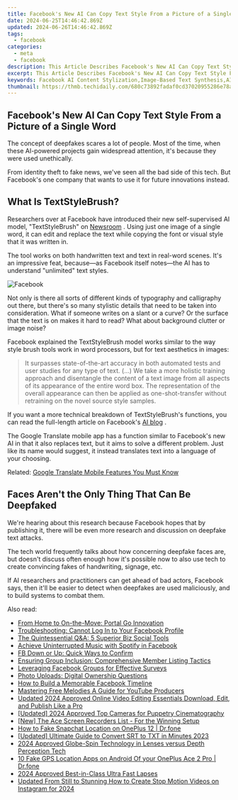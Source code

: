 ```yaml
---
title: Facebook's New AI Can Copy Text Style From a Picture of a Single Word
date: 2024-06-25T14:46:42.869Z
updated: 2024-06-26T14:46:42.869Z
tags:
  - facebook
categories:
  - meta
  - facebook
description: This Article Describes Facebook's New AI Can Copy Text Style From a Picture of a Single Word
excerpt: This Article Describes Facebook's New AI Can Copy Text Style From a Picture of a Single Word
keywords: Facebook AI Content Stylization,Image-Based Text Synthesis,AI Text Mimicry,Graphical Text Replication,Single Word Style Copying,Facebook's AI Technology,Word Imagery to Text Translation
thumbnail: https://thmb.techidaily.com/680c73892fadaf0cd37020955286e78a6c2698cf86437727fe7a9aa1c7291d00.jpg
---
```


## Facebook's New AI Can Copy Text Style From a Picture of a Single Word

 The concept of deepfakes scares a lot of people. Most of the time, when these AI-powered projects gain widespread attention, it's because they were used unethically.

 From identity theft to fake news, we've seen all the bad side of this tech. But Facebook's one company that wants to use it for future innovations instead.

## What Is TextStyleBrush?

 Researchers over at Facebook have introduced their new self-supervised AI model, "TextStyleBrush" on [Newsroom](https://about.fb.com/news/2021/06/ai-can-now-emulate-text-style-in-images-in-one-shot-using-just-a-single-word/) . Using just one image of a single word, it can edit and replace the text while copying the font or visual style that it was written in.

 The tool works on both handwritten text and text in real-word scenes. It's an impressive feat, because—as Facebook itself notes—the AI has to understand "unlimited" text styles.

![Facebook](https://static1.makeuseofimages.com/wordpress/wp-content/uploads/2021/06/facebook-textstylebrush-examples.png)

 Not only is there all sorts of different kinds of typography and calligraphy out there, but there's so many stylistic details that need to be taken into consideration. What if someone writes on a slant or a curve? Or the surface that the text is on makes it hard to read? What about background clutter or image noise?

 Facebook explained the TextStyleBrush model works similar to the way style brush tools work in word processors, but for text aesthetics in images:

> It surpasses state-of-the-art accuracy in both automated tests and user studies for any type of text. (...) We take a more holistic training approach and disentangle the content of a text image from all aspects of its appearance of the entire word box. The representation of the overall appearance can then be applied as one-shot-transfer without retraining on the novel source style samples.

 If you want a more technical breakdown of TextStyleBrush's functions, you can read the full-length article on Facebook's [AI blog](https://ai.facebook.com/blog/ai-can-now-emulate-text-style-in-images-in-one-shot-using-just-a-single-word) .

 The Google Translate mobile app has a function similar to Facebook's new AI in that it also replaces text, but it aims to solve a different problem. Just like its name would suggest, it instead translates text into a language of your choosing.

 Related: [Google Translate Mobile Features You Must Know](https://www.makeuseof.com/tag/google-translate-mobile-features/)

## Faces Aren't the Only Thing That Can Be Deepfaked

 We're hearing about this research because Facebook hopes that by publishing it, there will be even more research and discussion on deepfake text attacks.

 The tech world frequently talks about how concerning deepfake faces are, but doesn't discuss often enough how it's possible now to also use tech to create convincing fakes of handwriting, signage, etc.

 If AI researchers and practitioners can get ahead of bad actors, Facebook says, then it'll be easier to detect when deepfakes are used maliciously, and to build systems to combat them.


<ins class="adsbygoogle"
     style="display:block"
     data-ad-format="autorelaxed"
     data-ad-client="ca-pub-7571918770474297"
     data-ad-slot="1223367746"></ins>



<ins class="adsbygoogle"
     style="display:block"
     data-ad-client="ca-pub-7571918770474297"
     data-ad-slot="8358498916"
     data-ad-format="auto"
     data-full-width-responsive="true"></ins>

<span class="atpl-alsoreadstyle">Also read:</span>
<div><ul>
<li><a href="https://facebook.techidaily.com/from-home-to-on-the-move-portal-go-innovation/"><u>From Home to On-the-Move: Portal Go Innovation</u></a></li>
<li><a href="https://facebook.techidaily.com/troubleshooting-cannot-log-in-to-your-facebook-profile/"><u>Troubleshooting: Cannot Log In to Your Facebook Profile</u></a></li>
<li><a href="https://facebook.techidaily.com/the-quintessential-qanda-5-superior-biz-social-tools/"><u>The Quintessential Q&A: 5 Superior Biz Social Tools</u></a></li>
<li><a href="https://facebook.techidaily.com/achieve-uninterrupted-music-with-spotify-in-facebook/"><u>Achieve Uninterrupted Music with Spotify in Facebook</u></a></li>
<li><a href="https://facebook.techidaily.com/fb-down-or-up-quick-ways-to-confirm/"><u>FB Down or Up: Quick Ways to Confirm</u></a></li>
<li><a href="https://facebook.techidaily.com/ensuring-group-inclusion-comprehensive-member-listing-tactics/"><u>Ensuring Group Inclusion: Comprehensive Member Listing Tactics</u></a></li>
<li><a href="https://facebook.techidaily.com/leveraging-facebook-groups-for-effective-surveys/"><u>Leveraging Facebook Groups for Effective Surveys</u></a></li>
<li><a href="https://facebook.techidaily.com/photo-uploads-digital-ownership-questions/"><u>Photo Uploads: Digital Ownership Questions</u></a></li>
<li><a href="https://facebook.techidaily.com/how-to-build-a-memorable-facebook-timeline/"><u>How to Build a Memorable Facebook Timeline</u></a></li>
<li><a href="https://youtube-video-recordings.techidaily.com/mastering-free-melodies-a-guide-for-youtube-producers/"><u>Mastering Free Melodies  A Guide for YouTube Producers</u></a></li>
<li><a href="https://ai-video-tools.techidaily.com/updated-2024-approved-online-video-editing-essentials-download-edit-and-publish-like-a-pro/"><u>Updated 2024 Approved Online Video Editing Essentials Download, Edit, and Publish Like a Pro</u></a></li>
<li><a href="https://fox-cloud.techidaily.com/updated-2024-approved-top-cameras-for-puppetry-cinematography/"><u>[Updated] 2024 Approved  Top Cameras for Puppetry Cinematography</u></a></li>
<li><a href="https://screen-sharing-recording.techidaily.com/new-the-ace-screen-recorders-list-for-the-winning-setup/"><u>[New] The Ace Screen Recorders List - For the Winning Setup</u></a></li>
<li><a href="https://location-social.techidaily.com/how-to-fake-snapchat-location-on-oneplus-12-drfone-by-drfone-virtual-android/"><u>How to Fake Snapchat Location on OnePlus 12 | Dr.fone</u></a></li>
<li><a href="https://extra-information.techidaily.com/updated-ultimate-guide-to-convert-srt-to-txt-in-minutes-2023/"><u>[Updated] Ultimate Guide to Convert SRT to TXT in Minutes 2023</u></a></li>
<li><a href="https://some-techniques.techidaily.com/2024-approved-globe-spin-technology-in-lenses-versus-depth-perception-tech/"><u>2024 Approved  Globe-Spin Technology in Lenses versus Depth Perception Tech</u></a></li>
<li><a href="https://android-location.techidaily.com/10-fake-gps-location-apps-on-android-of-your-oneplus-ace-2-pro-drfone-by-drfone-virtual/"><u>10 Fake GPS Location Apps on Android Of your OnePlus Ace 2 Pro | Dr.fone</u></a></li>
<li><a href="https://screen-capture.techidaily.com/2024-approved-best-in-class-ultra-fast-lapses/"><u>2024 Approved  Best-in-Class Ultra Fast Lapses</u></a></li>
<li><a href="https://video-creation-software.techidaily.com/updated-from-still-to-stunning-how-to-create-stop-motion-videos-on-instagram-for-2024/"><u>Updated From Still to Stunning How to Create Stop Motion Videos on Instagram for 2024</u></a></li>
</ul></div>
